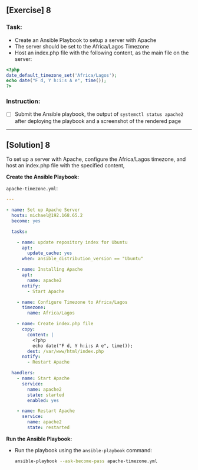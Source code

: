 ## [Exercise] 8

### Task:
* Create an Ansible Playbook to setup a server with Apache
* The server should be set to the Africa/Lagos Timezone
* Host an index.php file with the following content, as the main file on the server:
```php
<?php
date_default_timezone_set('Africa/Lagos');
echo date("F d, Y h:i:s A e", time());
?>
```

### Instruction:
- [ ] Submit the Ansible playbook, the output of `systemctl status apache2` after deploying the playbook and a screenshot of the rendered page
---

## [Solution] 8

To set up a server with Apache, configure the Africa/Lagos timezone, and host an index.php file with the specified content,

 **Create the Ansible Playbook:**

   `apache-timezone.yml`:
   
``` yaml
---

- name: Set up Apache Server
  hosts: michael@192.168.65.2
  become: yes

  tasks:

    - name: update repository index for Ubuntu
      apt:
        update_cache: yes
      when: ansible_distribution_version == "Ubuntu"

    - name: Installing Apache
      apt:
        name: apache2
      notify:
        - Start Apache

    - name: Configure Timezone to Africa/Lagos
      timezone:
        name: Africa/Lagos

    - name: Create index.php file
      copy:
        content: |
          <?php
          echo date("F d, Y h:i:s A e", time());
        dest: /var/www/html/index.php
      notify:
        - Restart Apache

  handlers:
    - name: Start Apache
      service:
        name: apache2
        state: started
        enabled: yes

    - name: Restart Apache
      service:
        name: apache2
        state: restarted
```

 **Run the Ansible Playbook:**

 - Run the playbook using the `ansible-playbook` command:

   ```bash
   ansible-playbook --ask-become-pass apache-timezone.yml
   ```






